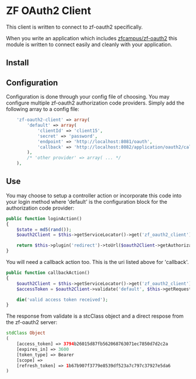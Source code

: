ZF OAuth2 Client
================

This client is written to connect to zf-oauth2 specifically.

When you write an application which includes
[zfcampus/zf-oauth2](https://github.com/zfcampus/zf-oauth2)
this module is written to connect easily and cleanly with your application.


Install
-------


Configuration
-------------

Configuration is done through your config file of choosing.
You may configure multiple zf-oauth2 authorization code providers.
Simply add the following array to a config file:

```php
    'zf-oauth2-client' => array(
        'default' => array(
            'clientId' => 'client15',
            'secret' => 'password',
            'endpoint' => 'http://localhost:8081/oauth',
            'callback' => 'http://localhost:8082/application/oauth2/callback',
        ),
        /* 'other provider' => array( ... */
    ),
```


Use
---

You may choose to setup a controller action or incorporate this code into your login method
where 'default' is the configuration block for the authorization code provider:

```php
public function loginAction()
{
    $state = md5(rand());
    $oauth2Client = $this->getServiceLocator()->get('zf_oauth2_client');

    return $this->plugin('redirect')->toUrl($oauth2Client->getAuthorizationCodeUri('default', $state));
}
```

You will need a callback action too.  This is the uri listed above for 'callback'.

```php
public function callbackAction()
{
    $oauth2Client = $this->getServiceLocator()->get('zf_oauth2_client');
    $accessToken = $oauth2Client->validate('default', $this->getRequest()->getQuery());

    die('valid access token received');
}
```

The response from validate is a stcClass object and a direct respose from the zf-oauth2 server:
```php
stdClass Object
(
    [access_token] => 3794b26015d87fb562068763071ec7850d7d2c2a
    [expires_in] => 3600
    [token_type] => Bearer
    [scope] =>
    [refresh_token] => 1b67b907f3779e8539df523a7c797c37927e5da6
)
```